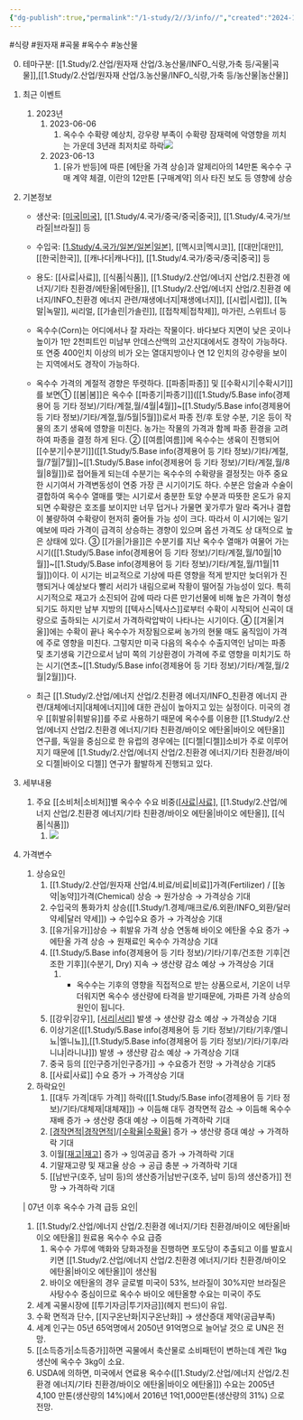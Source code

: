 ```yaml
---
{"dg-publish":true,"permalink":"/1-study/2//3/info//","created":"2024-11-20T21:02:28.931+09:00","updated":"2025-06-26T15:34:14.292+09:00"}
---
```


#식량 #원자재 #곡물 #옥수수 #농산물 

0. 테마구분: [[1.Study/2.산업/원자재 산업/3.농산물/INFO_식량,가축 등/곡물\|곡물]],[[1.Study/2.산업/원자재 산업/3.농산물/INFO_식량,가축 등/농산물\|농산물]]

1. 최근 이벤트
	1. 2023년 
		1. 2023-06-06
			1. 옥수수 수확량 예상치, 강우량 부족이 수확량 잠재력에 악영향을 끼치는 가운데 3년래 최저치로 하락![](https://i.imgur.com/8z8pdrC.png)
		2. 2023-06-13
			1. [유가 반등]에 따른 [에탄올 가격 상승]과 알제리아의 14만톤 옥수수 구매 계약  체결, 이란의 12만톤 [구매계약] 의사 타진 보도 등 영향에 상승


1. 기본정보

	- 생산국: [[미국\|미국]](63%), [[1.Study/4.국가/중국/중국\|중국]], [[1.Study/4.국가/브라질\|브라질]] 등
	- 수입국: [[1.Study/4.국가/일본/일본\|일본]](20%), [[멕시코\|멕시코]], [[대만\|대만]], [[한국\|한국]], [[캐나다\|캐나다]], [[1.Study/4.국가/중국/중국\|중국]] 등
	- 용도: [[사료\|사료]], [[식품\|식품]], [[1.Study/2.산업/에너지 산업/2.친환경 에너지/기타 친환경/에탄올\|에탄올]], [[1.Study/2.산업/에너지 산업/2.친환경 에너지/INFO_친환경 에너지 관련/재생에너지\|재생에너지]], [[시럽\|시럽]], [[녹말\|녹말]], 씨리얼, [[가솔린\|가솔린]], [[접착제\|접착제]], 마가린, 스위트너 등

	- 옥수수(Corn)는 어디에서나 잘 자라는 작물이다. 바다보다 지면이 낮은 곳이나 높이가 1만 2천피트인 미남부 안데스산맥의 고산지대에서도 경작이 가능하다. 또 연중 400인치 이상의 비가 오는 열대지방이나 연 12 인치의 강수량을 보이는 지역에서도 경작이 가능하다. 
	- 옥수수 가격의 계절적 경향은 뚜렷하다. [[파종\|파종]] 및 [[수확시기\|수확시기]]를 보면① [[봄\|봄]]은 옥수수 [[파종기\|파종기]]([[1.Study/5.Base info(경제용어 등 기타 정보)/기타/계절,월/4월\|4월]]~[[1.Study/5.Base info(경제용어 등 기타 정보)/기타/계절,월/5월\|5월]])로서 파종 전/후 토양 수분, 기온 등이 작물의 초기 생육에 영향을 미친다. 농가는 작물의 가격과 함께 파종 환경을 고려하여 파종을 결정 하게 된다. ② [[여름\|여름]]에 옥수수는 생육이 진행되어 [[수분기\|수분기]]([[1.Study/5.Base info(경제용어 등 기타 정보)/기타/계절,월/7월\|7월]]~[[1.Study/5.Base info(경제용어 등 기타 정보)/기타/계절,월/8월\|8월]])로 접어들게 되는데 수분기는 옥수수의 수확량을 결정짓는 아주 중요한 시기여서 가격변동성이 연중 가장 큰 시기이기도 하다. 수분은 암술과 수술이 결합하여 옥수수 열매를 맺는 시기로서 충분한 토양 수분과 따뜻한 온도가 유지되면 수확량은 호조를 보이지만 너무 덥거나 가물면 꽃가루가 말라 죽거나 결합이 불량하여 수확량이 현저히 줄어들 가능 성이 크다. 따라서 이 시기에는 일기예보에 따라 가격이 급격히 상승하는 경향이 있으며 옵션 가격도 상 대적으로 높은 상태에 있다. ③ [[가을\|가을]]은 수분기를 지난 옥수수 열매가 여물어 가는 시기([[1.Study/5.Base info(경제용어 등 기타 정보)/기타/계절,월/10월\|10월]]~[[1.Study/5.Base info(경제용어 등 기타 정보)/기타/계절,월/11월\|11월]])이다. 이 시기는 비교적으로 기상에 따른 영향을 적게 받지만 늦더위가 진행되거나 예상보다 빨리 서리가 내림으로써 작황이 떨어질 가능성이 있다. 특히 시기적으로 재고가 소진되어 감에 따라 다른 만기선물에 비해 높은 가격이 형성되기도 하지만 남부 지방의 [[텍사스\|텍사스]]로부터 수확이 시작되어 신곡이 대량으로 출하되는 시기로서 가격하락압박이 나타나는 시기이다. ④ [[겨울\|겨울]]에는 수확이 끝나 옥수수가 저장됨으로써 농가의 현물 매도 움직임이 가격에 주로 영향을 미친다. 그렇지만 미국 다음의 옥수수 수출지역인 남미는 파종 및 초기생육 기간으로서 남미 쪽의 기상환경이 가격에 주로 영향을 미치기도 하는 시기(연초~[[1.Study/5.Base info(경제용어 등 기타 정보)/기타/계절,월/2월\|2월]])다. 
	- 최근 [[1.Study/2.산업/에너지 산업/2.친환경 에너지/INFO_친환경 에너지 관련/대체에너지\|대체에너지]]에 대한 관심이 높아지고 있는 실정이다. 미국의 경우 [[휘발유\|휘발유]]를 주로 사용하기 때문에 옥수수를 이용한 [[1.Study/2.산업/에너지 산업/2.친환경 에너지/기타 친환경/바이오 에탄올\|바이오 에탄올]] 연구를, 독일을 중심으로 한 유럽의 경우에는 [[디젤\|디젤]]소비가 주로 이루어지기 때문에 [[1.Study/2.산업/에너지 산업/2.친환경 에너지/기타 친환경/바이오 디젤\|바이오 디젤]] 연구가 활발하게 진행되고 있다.


1. 세부내용
	1. 주요 [[소비처\|소비처]]별 옥수수 수요 비중([[사료\|사료]](60%), [[1.Study/2.산업/에너지 산업/2.친환경 에너지/기타 친환경/바이오 에탄올\|바이오 에탄올]], [[식품\|식품]])
		1. ![](https://i.imgur.com/DpufYoL.jpg)
		   
2. 가격변수
	1. 상승요인
		1. [[1.Study/2.산업/원자재 산업/4.비료/비료\|비료]]가격(Fertilizer) / [[농약\|농약]]가격(Chemical) 상승 → 원가상승 → 가격상승 기대 
		2. 수입국의 통화가치 상승([[1.Study/1.경제/매크로/6.외환/INFO_외환/달러 약세\|달러 약세]]) → 수입수요 증가 → 가격상승 기대 
		3. [[유가\|유가]]상승  → 휘발유 가격 상승 연동해 바이오 에탄올 수요 증가 → 에탄올 가격 상승 → 원재료인 옥수수 가격상승 기대 
		4. [[1.Study/5.Base info(경제용어 등 기타 정보)/기타/기후/건조한 기후\|건조한 기후]](수분기, Dry) 지속 → 생산량 감소 예상 → 가격상승 기대 
			1. - 옥수수는 기후의 영향을 직접적으로 받는 상품으로서, 기온이 너무 더워지면 옥수수 생산량에 타격을 받기때문에, 가파른 가격 상승의 원인이 됩니다.
		5. [[강우\|강우]], [[서리\|서리]](수확기) 발생 → 생산량 감소 예상 → 가격상승 기대 
		6. 이상기온([[1.Study/5.Base info(경제용어 등 기타 정보)/기타/기후/엘니뇨\|엘니뇨]],[[1.Study/5.Base info(경제용어 등 기타 정보)/기타/기후/라니냐\|라니냐]]) 발생 → 생산량 감소 예상 → 가격상승 기대 
		7. 중국 등의 [[인구증가\|인구증가]] → 수요증가 전망 → 가격상승 기대5
		8. [[사료\|사료]] 수요 증가 → 가격상승 기대
	2. 하락요인
		1. [[대두 가격\|대두 가격]] 하락([[1.Study/5.Base info(경제용어 등 기타 정보)/기타/대체재\|대체재]]) → 이듬해 대두 경작면적 감소 → 이듬해 옥수수 재배 증가 → 생산량 증대 예상 → 이듬해 가격하락 기대 
		2. [[경작면적\|경작면적]](Area)/[[수확율\|수확율]](Yield) 증가 → 생산량 증대 예상 → 가격하락 기대 
		3. 이월[[재고\|재고]](Carry-in) 증가 → 잉여공급 증가 → 가격하락 기대 
		4. 기말재고량 및 재고율 상승 → 공급 충분 → 가격하락 기대 
		5. [[남반구(호주, 남미 등)의 생산증가\|남반구(호주, 남미 등)의 생산증가]] 전망 → 가격하락 기대

	| 07년 이후 옥수수 가격 급등 요인| 
	1) [[1.Study/2.산업/에너지 산업/2.친환경 에너지/기타 친환경/바이오 에탄올\|바이오 에탄올]] 원료용 옥수수 수요 급증 
		1) 옥수수 가루에 액화와 당화과정을 진행하면 포도당이 추출되고 이를 발효시키면 [[1.Study/2.산업/에너지 산업/2.친환경 에너지/기타 친환경/바이오 에탄올\|바이오 에탄올]]이 생산됨
		2) 바이오 에탄올의 경우 글로벌 미국이 53%, 브라질이 30%지만 브라질은 사탕수수 중심이므로 옥수수 바이오 에탄올향 수요는 미국이 주도
	2) 세계 곡물시장에 [[투기자금\|투기자금]](헤지 펀드)이 유입. 
	3) 수확 면적과 단수, [[지구온난화\|지구온난화]] → 생산증대 제약(공급부족)
	4) 세계 인구는 05년 65억명에서 2050년 91억명으로 늘어날 것으 로 UN은 전망. 
	5) [[소득증가\|소득증가]]하면 곡물에서 축산물로 소비패턴이 변하는데 계란 1kg 생산에 옥수수 3kg이 소요. 
	6) USDA에 의하면, 미국에서 연료용 옥수수([[1.Study/2.산업/에너지 산업/2.친환경 에너지/기타 친환경/바이오 에탄올\|바이오 에탄올]]) 수요는 2005년 4,100 만톤(생산량의 14%)에서 2016년 1억1,000만톤(생산량의 31%) 으로 전망.